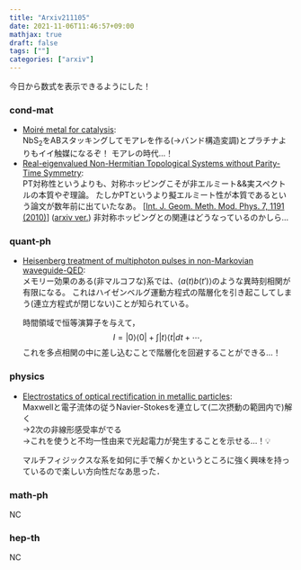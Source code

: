```yaml
---
title: "Arxiv211105"
date: 2021-11-06T11:46:57+09:00
mathjax: true
draft: false
tags: [""]
categories: ["arxiv"]
---
```

今日から数式を表示できるようにした！


### cond-mat
- [Moiré metal for catalysis](https://arxiv.org/abs/2111.03058):  
  $\mathrm{NbS_2}$をABスタッキングしてモアレを作る(→バンド構造変調)とプラチナよりもイイ触媒になるぞ！
モアレの時代…！
- [Real-eigenvalued Non-Hermitian Topological Systems without Parity-Time Symmetry](https://arxiv.org/abs/2111.02701):  
  PT対称性というよりも、対称ホッピングこそが非エルミート\&\&実スペクトルの本質やぞ理論。
  たしかPTというより擬エルミート性が本質であるという論文が数年前に出ていたなあ。
  [[Int. J. Geom. Meth. Mod. Phys. 7, 1191 (2010)](https://www.worldscientific.com/doi/abs/10.1142/S0219887810004816)]
  ([arxiv ver.](https://arxiv.org/abs/0810.5643))
  非対称ホッピングとの関連はどうなっているのかしら...

### quant-ph
- [Heisenberg treatment of multiphoton pulses in non-Markovian waveguide-QED](https://arxiv.org/abs/2111.02816):  
  メモリー効果のある(非マルコフな)系では、$\langle a(t)b(t')\rangle$のような異時刻相関が有限になる。
  これはハイゼンベルグ運動方程式の階層化を引き起こしてしまう(連立方程式が閉じない)ことが知られている。

  時間領域で恒等演算子を与えて，
  $$I = |0\rangle\langle0| + \int|t\rangle\langle t|dt + \cdots,$$
  これを多点相関の中に差し込むことで階層化を回避することができる…！

### physics
- [Electrostatics of optical rectification in metallic particles](https://arxiv.org/abs/2111.02758):  
  Maxwellと電子流体の従うNavier-Stokesを連立して(二次摂動の範囲内で)解く  
  →2次の非線形感受率がでる  
  →これを使うと不均一性由来で光起電力が発生することを示せる…！💡

  マルチフィジックスな系を如何に手で解くかというところに強く興味を持っているので楽しい方向性だなあ思った．

### math-ph
NC

### hep-th
NC
